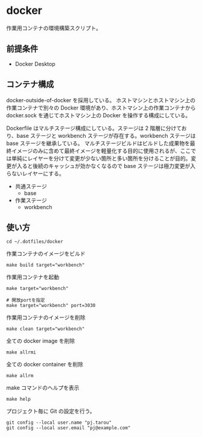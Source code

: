 # docker

作業用コンテナの環境構築スクリプト。

## 前提条件

- Docker Desktop

## コンテナ構成

docker-outside-of-docker を採用している。
ホストマシンとホストマシン上の作業コンテナで別々の Docker 環境があり、ホストマシン上の作業コンテナから docker.sock を通じてホストマシン上の Docker を操作する構成にしている。

Dockerfile はマルチステージ構成にしている。ステージは 2 階層に分けており、base ステージと workbench ステージが存在する。workbench ステージは base ステージを継承している。
マルチステージビルドはビルドした成果物を最終イメージのみに含めて最終イメージを軽量化する目的に使用されるが、ここでは単純にレイヤーを分けて変更が少ない箇所と多い箇所を分けることが目的。変更が入ると後続のキャッシュが効かなくなるので base ステージは極力変更が入らないレイヤーにする。

- 共通ステージ
  - base
- 作業ステージ
  - workbench

## 使い方

```
cd ~/.dotfiles/docker
```

作業コンテナのイメージをビルド

```
make build target="workbench"
```

作業用コンテナを起動

```
make target="workbench"

# 開放portを指定
make target="workbench" port=3030
```

作業用コンテナのイメージを削除

```
make clean target="workbench"
```

全ての docker image を削除

```
make allrmi
```

全ての docker container を削除

```
make allrm
```

make コマンドのヘルプを表示

```
make help
```

プロジェクト毎に Git の設定を行う。

```
git config --local user.name "pj.tarou"
git config --local user.email "pj@example.com"
```
